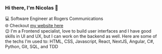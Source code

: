### Hi there, I'm Nicolas 👋

💻 Software Engineer at Rogers Communications <br>
🌐 Checkout [my website here](https://nicolasz.dev/en) <br>
😉 I'm a Frontend specialist, love to build user interfaces and I have good skills in UI and UX, but I can work on the backend as well. Here are some of the techs I'm used to: HTML, CSS, Javascript, React, NextJS, Angular, C#, Python, Git, SQL, and TDD
